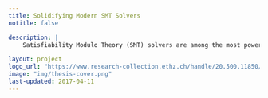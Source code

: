 ```yaml
---
title: Solidifying Modern SMT Solvers
notitle: false 

description: |
    Satisfiability Modulo Theory (SMT) solvers are among the most powerful and mature formal methods. They are foundational in software research and industry—for example, AWS uses them to verify cloud services. SMT solvers solve NP-hard problems and build trust through proof, making correctness and performance crucial, especially in safety- and security-critical domains. Though long trusted, SMT solvers' reliability had not been thoroughly tested. This thesis challenges that trust through five approaches to improve solver correctness and performance  The first, Semantic Fusion, validates SMT solver correctness and revealed dozens of soundness bugs in Z3 and CVC4. Next, Type-Aware Operator Mutation, a simple but highly effective method, uncovered 1,254 bugs, including soundness bugs across nearly all theories. To improve upon this, Generative Type-Aware Mutation found 322 more bugs, including long-standing ones in CVC4. Janus targets incompleteness bugs, while Grammar-based Enumeration (ET) tackles correctness and performance. ET also helps track SMT solver evolution. Across five years, we found 1,825 unique bugs (483 soundness), with 1,333 fixed. This thesis has advanced the hardening of formal methods.

layout: project
logo_url: "https://www.research-collection.ethz.ch/handle/20.500.11850/725868"
image: "img/thesis-cover.png"
last-updated: 2017-04-11
---
```


